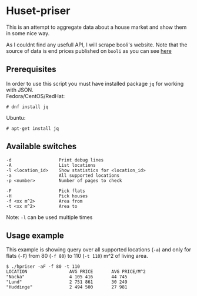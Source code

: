 # Huset-priser

This is an attempt to aggregate data about a house market and show them in some nice way.

As I couldnt find any usefull API, I will scrape booli's website. Note that the source of data is end prices published on `booli` as you can see [here](https://www.booli.se/slutpriser/nacka/76/)

## Prerequisites

In order to use this script you must have installed package `jq` for working with JSON.   
Fedora/CentOS/RedHat:   
```
# dnf install jq
``` 
Ubuntu:   
```
# apt-get install jq
```



## Available switches

```
-d                  Print debug lines
-A                  List locations
-l <location_id>    Show statistics for <location_id>
-a                  All supported locations
-p <number>         Number of pages to check

-F                  Pick flats
-H                  Pick houses
-f <xx m^2>         Area from
-t <xx m^2>         Area to
```

Note: `-l` can be used multiple times


## Usage example

This example is showing query over all supported locations (`-a`) and only for flats (`-F`) from 80 (`-f 80`) to 110 (`-t 110`) m^2 of living area.
 
```
$ ./hpriser -aF -f 80 -t 110
LOCATION                AVG PRICE       AVG PRICE/M^2
"Nacka"                 4 105 416       44 745
"Lund"                  2 751 861       30 249
"Huddinge"              2 494 500       27 981
```
